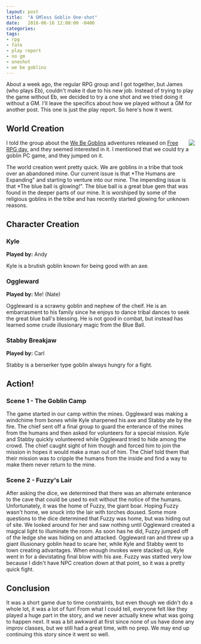 ```yaml
---
layout: post
title:  "A GMless Goblin One-shot"
date:   2016-06-16 12:08:00 -0400 
categories: 
tags: 
- rpg
- fate
- play report
- no gm
- oneshot
- we be goblins
---
```


About a week ago, the regular RPG group and I got together, but James (who plays Eb), couldn't make it due to his new job. Instead of trying to play the game without Eb, we decided to try a one shot and we tried doing it without a GM. I'll leave the specifics about how we played without a GM for another post. This one is just the play report. So here's how it went.<!--more-->

## World Creation

[<img src="http://static2.paizo.com/image/product/catalog/PZO/PZO9500-5_180.jpeg"
  style="float:right;" />](http://paizo.com/products/btpy8j5w?Pathfinder-Module-We-Be-Goblins)

I told the group about the 
[We Be Goblins](http://paizo.com/products/btpy8j5w?Pathfinder-Module-We-Be-Goblins)
adventures released on [Free RPG day](http://www.freerpgday.com/), and they seemed 
interested in it. I mentioned that we could try a goblin PC game, and they jumped on it.

The world creation went pretty quick. We are goblins in a tribe that took over an abandoned 
mine. Our current issue is that *The Humans are Expanding" and starting to venture into our 
mine. The impending issue is that *The blue ball is glowing!". The blue ball is a great 
blue gem that was found in the deeper parts of our mine. It is worshiped by some of the 
religious goblins in the tribe and has recently started glowing for unknown reasons.  

## Character Creation

### Kyle

**Played by:** Andy

Kyle is a brutish goblin known for being good with an axe.

### Oggleward

**Played by:** Me! (Nate)

Oggleward is a scrawny goblin and nephew of the cheif. He is an embarrasment to his family
since he enjoys to dance tribal dances to seek the great blue ball's blessing. He is not 
good in combat, but instead has learned some crude illusionary magic from the Blue Ball.

### Stabby Breakjaw

**Played by:** Carl

Stabby is a berserker type goblin always hungry for a fight.

## Action!

### Scene 1 - The Goblin Camp
The game started in our camp within the mines. Oggleward was making a windchime from bones
while Kyle sharpened his axe and Stabby ate by the fire. The chief sent off a final group 
to guard the enterance of the mines from the humans and then asked for volunteers for a 
special mission. Kyle and Stabby quickly volunteered while Oggleward tried to hide among 
the crowd. The chief caught sight of him though and forced him to join the mission in hopes
it would make a man out of him. The Chief told them that their mission was to cripple the
humans from the inside and find a way to make them never return to the mine.

### Scene 2 - Fuzzy's Lair
After asking the dice, we determined that there was an alternate enterance to the cave that
could be used to exit without the notice of the humans. Unfortunately, it was the home of 
Fuzzy, the giant boar. Hoping Fuzzy wasn't home, we snuck into the lair with torches
doused. Some more questions to the dice determined that Fuzzy was home, but was hiding out 
of site. We looked around for her and saw nothing until Oggleward created a magical light to
illuminate the room. As soon has he did, Fuzzy jumped off of the ledge she was hiding on and 
attacked. Oggleward ran and threw up a giant illusionary goblin head to scare her, while Kyle
and Stabby went to town creating advantages. When enough invokes were stacked up, Kyle went in
for a devistating final blow with his axe. Fuzzy was statted very low because I didn't have 
NPC creation down at that point, so it was a pretty quick fight.

## Conclusion
It was a short game due to time constraints, but even though we didn't do a whole lot, it 
was a lot of fun! From what I could tell, everyone felt like they played a huge part in the
story, and we never actually knew what was going to happen next. It was a bit awkward at
first since none of us have done any improv classes, but we still had a great time, with
no prep. We may end up continuing this story since it went so well.
